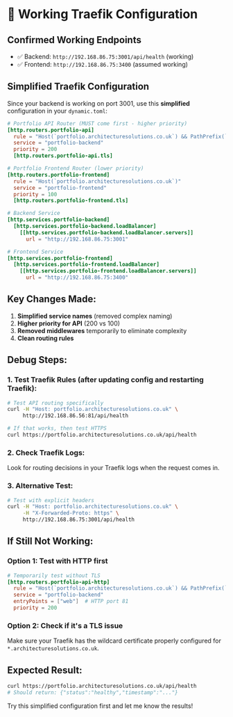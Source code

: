 # 🔧 Working Traefik Configuration

## Confirmed Working Endpoints
- ✅ Backend: `http://192.168.86.75:3001/api/health` (working)
- ✅ Frontend: `http://192.168.86.75:3400` (assumed working)

## Simplified Traefik Configuration

Since your backend is working on port 3001, use this **simplified** configuration in your `dynamic.toml`:

```toml
# Portfolio API Router (MUST come first - higher priority)
[http.routers.portfolio-api]
  rule = "Host(`portfolio.architecturesolutions.co.uk`) && PathPrefix(`/api`)"
  service = "portfolio-backend"
  priority = 200
  [http.routers.portfolio-api.tls]

# Portfolio Frontend Router (lower priority)
[http.routers.portfolio-frontend]
  rule = "Host(`portfolio.architecturesolutions.co.uk`)"
  service = "portfolio-frontend"
  priority = 100
  [http.routers.portfolio-frontend.tls]

# Backend Service
[http.services.portfolio-backend]
  [http.services.portfolio-backend.loadBalancer]
    [[http.services.portfolio-backend.loadBalancer.servers]]
      url = "http://192.168.86.75:3001"

# Frontend Service
[http.services.portfolio-frontend]
  [http.services.portfolio-frontend.loadBalancer]
    [[http.services.portfolio-frontend.loadBalancer.servers]]
      url = "http://192.168.86.75:3400"
```

## Key Changes Made:
1. **Simplified service names** (removed complex naming)
2. **Higher priority for API** (200 vs 100)
3. **Removed middlewares** temporarily to eliminate complexity
4. **Clean routing rules**

## Debug Steps:

### 1. Test Traefik Rules (after updating config and restarting Traefik):

```bash
# Test API routing specifically
curl -H "Host: portfolio.architecturesolutions.co.uk" \
     http://192.168.86.56:81/api/health

# If that works, then test HTTPS
curl https://portfolio.architecturesolutions.co.uk/api/health
```

### 2. Check Traefik Logs:
Look for routing decisions in your Traefik logs when the request comes in.

### 3. Alternative Test:
```bash
# Test with explicit headers
curl -H "Host: portfolio.architecturesolutions.co.uk" \
     -H "X-Forwarded-Proto: https" \
     http://192.168.86.75:3001/api/health
```

## If Still Not Working:

### Option 1: Test with HTTP first
```toml
# Temporarily test without TLS
[http.routers.portfolio-api-http]
  rule = "Host(`portfolio.architecturesolutions.co.uk`) && PathPrefix(`/api`)"
  service = "portfolio-backend"
  entryPoints = ["web"]  # HTTP port 81
  priority = 200
```

### Option 2: Check if it's a TLS issue
Make sure your Traefik has the wildcard certificate properly configured for `*.architecturesolutions.co.uk`.

## Expected Result:
```bash
curl https://portfolio.architecturesolutions.co.uk/api/health
# Should return: {"status":"healthy","timestamp":"..."}
```

Try this simplified configuration first and let me know the results!